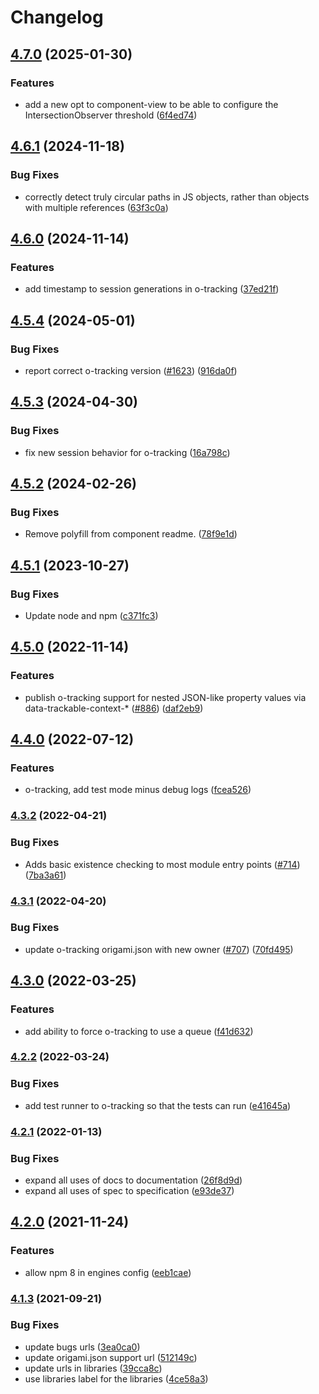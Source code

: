 # Changelog

## [4.7.0](https://github.com/Financial-Times/origami/compare/o-tracking-v4.6.1...o-tracking-v4.7.0) (2025-01-30)


### Features

* add a new opt to component-view to be able to configure the IntersectionObserver threshold ([6f4ed74](https://github.com/Financial-Times/origami/commit/6f4ed74db6ab1c241227c6ae6f2a920255dddc55))

## [4.6.1](https://github.com/Financial-Times/origami/compare/o-tracking-v4.6.0...o-tracking-v4.6.1) (2024-11-18)


### Bug Fixes

* correctly detect truly circular paths in JS objects, rather than objects with multiple references ([63f3c0a](https://github.com/Financial-Times/origami/commit/63f3c0a1d6e7fbd0b8734eb56df5c7ca568cb490))

## [4.6.0](https://github.com/Financial-Times/origami/compare/o-tracking-v4.5.4...o-tracking-v4.6.0) (2024-11-14)


### Features

* add timestamp to session generations in o-tracking ([37ed21f](https://github.com/Financial-Times/origami/commit/37ed21f8e75128e7fd9f52be86c5c744f4148479))

## [4.5.4](https://github.com/Financial-Times/origami/compare/o-tracking-v4.5.3...o-tracking-v4.5.4) (2024-05-01)


### Bug Fixes

* report correct o-tracking version ([#1623](https://github.com/Financial-Times/origami/issues/1623)) ([916da0f](https://github.com/Financial-Times/origami/commit/916da0fa262ed4ee5a05950a8b2a8facb8ee287d))

## [4.5.3](https://github.com/Financial-Times/origami/compare/o-tracking-v4.5.2...o-tracking-v4.5.3) (2024-04-30)


### Bug Fixes

* fix new session behavior for o-tracking ([16a798c](https://github.com/Financial-Times/origami/commit/16a798c8095329d94d46a180ad7076f109bfceaa))

## [4.5.2](https://github.com/Financial-Times/origami/compare/o-tracking-v4.5.1...o-tracking-v4.5.2) (2024-02-26)


### Bug Fixes

* Remove polyfill from component readme. ([78f9e1d](https://github.com/Financial-Times/origami/commit/78f9e1d49c1cdddeedb2cf6739a530cb4fe4f35c))

## [4.5.1](https://github.com/Financial-Times/origami/compare/o-tracking-v4.5.0...o-tracking-v4.5.1) (2023-10-27)


### Bug Fixes

* Update node and npm ([c371fc3](https://github.com/Financial-Times/origami/commit/c371fc3f7f2d66266dbca95862ecef3ddeb1f339))

## [4.5.0](https://www.github.com/Financial-Times/origami/compare/o-tracking-v4.4.0...o-tracking-v4.5.0) (2022-11-14)


### Features

* publish o-tracking support for nested JSON-like property values via data-trackable-context-* ([#886](https://www.github.com/Financial-Times/origami/issues/886)) ([daf2eb9](https://www.github.com/Financial-Times/origami/commit/daf2eb9abd0576ae74cd5f17f1f98a527c2955a2))

## [4.4.0](https://www.github.com/Financial-Times/origami/compare/o-tracking-v4.3.2...o-tracking-v4.4.0) (2022-07-12)


### Features

* o-tracking, add test mode minus debug logs ([fcea526](https://www.github.com/Financial-Times/origami/commit/fcea526f883ce422e5cd48f7b318242afa7fced8))

### [4.3.2](https://www.github.com/Financial-Times/origami/compare/o-tracking-v4.3.1...o-tracking-v4.3.2) (2022-04-21)


### Bug Fixes

* Adds basic existence checking to most module entry points ([#714](https://www.github.com/Financial-Times/origami/issues/714)) ([7ba3a61](https://www.github.com/Financial-Times/origami/commit/7ba3a61d0de2a32d3a27a225fd4258b3820c7bda))

### [4.3.1](https://www.github.com/Financial-Times/origami/compare/o-tracking-v4.3.0...o-tracking-v4.3.1) (2022-04-20)


### Bug Fixes

* update o-tracking origami.json with new owner ([#707](https://www.github.com/Financial-Times/origami/issues/707)) ([70fd495](https://www.github.com/Financial-Times/origami/commit/70fd4953f4c23a3f91109d1828cb32955b4b4ff0))

## [4.3.0](https://www.github.com/Financial-Times/origami/compare/o-tracking-v4.2.2...o-tracking-v4.3.0) (2022-03-25)


### Features

* add ability to force o-tracking to use a queue ([f41d632](https://www.github.com/Financial-Times/origami/commit/f41d6322ef4f0bfda6d93f94fea17533f9923048))

### [4.2.2](https://www.github.com/Financial-Times/origami/compare/o-tracking-v4.2.1...o-tracking-v4.2.2) (2022-03-24)


### Bug Fixes

* add test runner to o-tracking so that the tests can run ([e41645a](https://www.github.com/Financial-Times/origami/commit/e41645aebba19eef73ba3a0260dc7b90fa16ab5a))

### [4.2.1](https://www.github.com/Financial-Times/origami/compare/o-tracking-v4.2.0...o-tracking-v4.2.1) (2022-01-13)


### Bug Fixes

* expand all uses of docs to documentation ([26f8d9d](https://www.github.com/Financial-Times/origami/commit/26f8d9d8cbbe3e78902d8c3951b37e08150a77bd))
* expand all uses of spec to specification ([e93de37](https://www.github.com/Financial-Times/origami/commit/e93de3789c3a0ae8b2737ab9d9e9e63b294e8f65))

## [4.2.0](https://www.github.com/Financial-Times/origami/compare/o-tracking-v4.1.3...o-tracking-v4.2.0) (2021-11-24)


### Features

* allow npm 8 in engines config ([eeb1cae](https://www.github.com/Financial-Times/origami/commit/eeb1cae6e7f0379e647f2b41240b1f294997d528))

### [4.1.3](https://www.github.com/Financial-Times/origami/compare/o-tracking-v4.1.2...o-tracking-v4.1.3) (2021-09-21)


### Bug Fixes

* update bugs urls ([3ea0ca0](https://www.github.com/Financial-Times/origami/commit/3ea0ca03bcb6e55142a77387ad0fff5ddf056d44))
* update origami.json support url ([512149c](https://www.github.com/Financial-Times/origami/commit/512149c735c58740f774d4d3c69a32bf26c74961))
* update urls in libraries ([39cca8c](https://www.github.com/Financial-Times/origami/commit/39cca8cf3c6704453f49f819b8db5455452a8e33))
* use libraries label for the libraries ([4ce58a3](https://www.github.com/Financial-Times/origami/commit/4ce58a365f2d4ff085f1d829b197f21ec440e1df))
